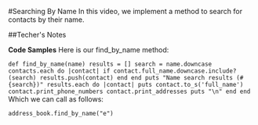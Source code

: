 #Searching By Name
In this video, we implement a method to search for contacts by their name.

##Techer's Notes

**Code Samples**
Here is our find_by_name method:

`def find_by_name(name)
  results = []
  search = name.downcase
  contacts.each do |contact|
    if contact.full_name.downcase.include?(search)
      results.push(contact)
    end
  end
  puts "Name search results (#{search})"
  results.each do |contact|
    puts contact.to_s('full_name')
    contact.print_phone_numbers
    contact.print_addresses
    puts "\n"
  end
end 
`
Which we can call as follows:

`address_book.find_by_name("e")`
